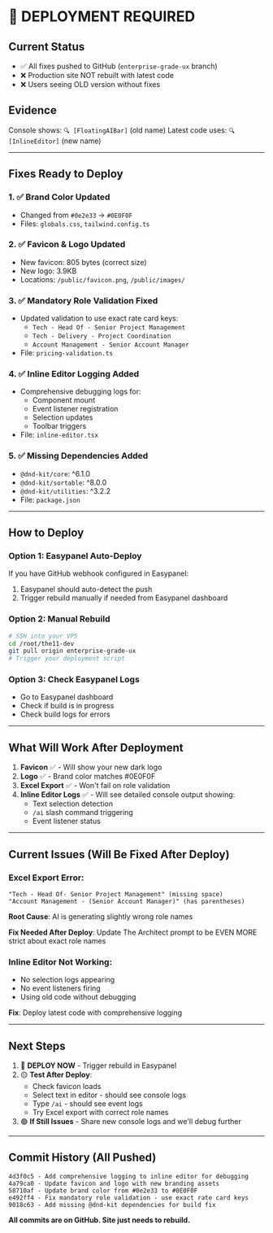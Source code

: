 # 🚨 DEPLOYMENT REQUIRED

## Current Status
- ✅ All fixes pushed to GitHub (`enterprise-grade-ux` branch)
- ❌ Production site NOT rebuilt with latest code
- ❌ Users seeing OLD version without fixes

## Evidence
Console shows: `🔍 [FloatingAIBar]` (old name)
Latest code uses: `🔍 [InlineEditor]` (new name)

---

## Fixes Ready to Deploy

### 1. ✅ Brand Color Updated
- Changed from `#0e2e33` → `#0E0F0F`
- Files: `globals.css`, `tailwind.config.ts`

### 2. ✅ Favicon & Logo Updated  
- New favicon: 805 bytes (correct size)
- New logo: 3.9KB
- Locations: `/public/favicon.png`, `/public/images/`

### 3. ✅ Mandatory Role Validation Fixed
- Updated validation to use exact rate card keys:
  - `Tech - Head Of - Senior Project Management`
  - `Tech - Delivery - Project Coordination`
  - `Account Management - Senior Account Manager`
- File: `pricing-validation.ts`

### 4. ✅ Inline Editor Logging Added
- Comprehensive debugging logs for:
  - Component mount
  - Event listener registration
  - Selection updates
  - Toolbar triggers
- File: `inline-editor.tsx`

### 5. ✅ Missing Dependencies Added
- `@dnd-kit/core`: ^6.1.0
- `@dnd-kit/sortable`: ^8.0.0
- `@dnd-kit/utilities`: ^3.2.2
- File: `package.json`

---

## How to Deploy

### Option 1: Easypanel Auto-Deploy
If you have GitHub webhook configured in Easypanel:
1. Easypanel should auto-detect the push
2. Trigger rebuild manually if needed from Easypanel dashboard

### Option 2: Manual Rebuild
```bash
# SSH into your VPS
cd /root/the11-dev
git pull origin enterprise-grade-ux
# Trigger your deployment script
```

### Option 3: Check Easypanel Logs
- Go to Easypanel dashboard
- Check if build is in progress
- Check build logs for errors

---

## What Will Work After Deployment

1. **Favicon** ✅ - Will show your new dark logo
2. **Logo** ✅ - Brand color matches #0E0F0F
3. **Excel Export** ✅ - Won't fail on role validation
4. **Inline Editor Logs** ✅ - Will see detailed console output showing:
   - Text selection detection
   - `/ai` slash command triggering
   - Event listener status

---

## Current Issues (Will Be Fixed After Deploy)

### Excel Export Error:
```
"Tech - Head Of- Senior Project Management" (missing space)
"Account Management - (Senior Account Manager)" (has parentheses)
```

**Root Cause**: AI is generating slightly wrong role names

**Fix Needed After Deploy**: 
Update The Architect prompt to be EVEN MORE strict about exact role names

### Inline Editor Not Working:
- No selection logs appearing
- No event listeners firing
- Using old code without debugging

**Fix**: Deploy latest code with comprehensive logging

---

## Next Steps

1. 🔴 **DEPLOY NOW** - Trigger rebuild in Easypanel
2. 🟡 **Test After Deploy**:
   - Check favicon loads
   - Select text in editor - should see console logs
   - Type `/ai` - should see event logs
   - Try Excel export with correct role names
3. 🟢 **If Still Issues** - Share new console logs and we'll debug further

---

## Commit History (All Pushed)
```
4d3f0c5 - Add comprehensive logging to inline editor for debugging
4a79ca0 - Update favicon and logo with new branding assets  
58710af - Update brand color from #0e2e33 to #0E0F0F
e492ff4 - Fix mandatory role validation - use exact rate card keys
9018c63 - Add missing @dnd-kit dependencies for build fix
```

**All commits are on GitHub. Site just needs to rebuild.**
